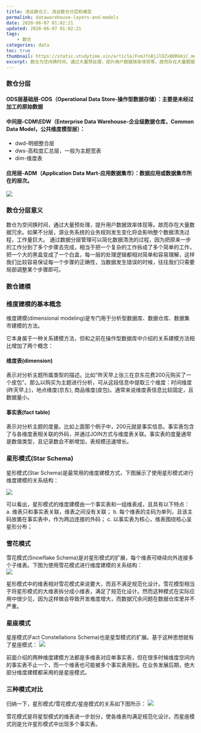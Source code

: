 ```yaml
---
title: 浅谈数仓三、浅谈数仓分层和模型
permalink: datawarehouse-layers-and-models
date: 2020-06-07 01:02:21
updated: 2020-06-07 01:02:21
tags: 
    - 数仓
categories: data
toc: true
thumbnail: https://static.studytime.xin/article/FxmJfoBjJlQZxB0RkKiC_meitu_2.jpg
excerpt: 数仓为空间换时间，通过大量预处理，提升用户数据效率体现等。故而存在大量数据冗余。如果不分层，源业务系统的业务规则发生变化将会影响整个数据清洗过程，工作量巨大。通过数据分层管理可以简化数据清洗的过程，因为把原来一步的工作分到了多个步骤去完成，相当于把一个复杂的工作拆成了多个简单的工作，把一个大的黑盒变成了一个白盒，每一层的处理逻辑都相对简单和容易理解，这样我们比较容易保证每一个步骤的正确性，当数据发生错误的时候，往往我们只需要局部调整某个步骤即可。
---
```


### 数仓分层

#### ODS层基础层-ODS（Operational Data Store-操作型数据存储）：主要是未经过加⼯的原始数据

#### 中间层-CDM\EDW（Enterprise Data Warehouse-企业级数据仓库，Common Data Model，公共维度模型层）：
- dwd-明细整合层
- dws-⾼粒度汇总层，⼀般为主题宽表
- dim-维度表

#### 应⽤层-ADM（Application Data Mart-应⽤数据集市）：数据应⽤或数据集市所在的层次。

![](https://static.studytime.xin/article/20200606193853.png)

### 数仓分层意义
数仓为空间换时间，通过大量预处理，提升用户数据效率体现等。故而存在大量数据冗余。如果不分层，源业务系统的业务规则发生变化将会影响整个数据清洗过程，工作量巨大。
通过数据分层管理可以简化数据清洗的过程，因为把原来一步的工作分到了多个步骤去完成，相当于把一个复杂的工作拆成了多个简单的工作，把一个大的黑盒变成了一个白盒，每一层的处理逻辑都相对简单和容易理解，这样我们比较容易保证每一个步骤的正确性，当数据发生错误的时候，往往我们只需要局部调整某个步骤即可。

### 数仓建模

### 维度建模的基本概念
维度建模(dimensional modeling)是专门用于分析型数据库、数据仓库、数据集市建模的方法。

它本身属于一种关系建模方法，但和之前在操作型数据库中介绍的关系建模方法相比增加了两个概念：

#### 维度表(dimension)

表示对分析主题所属类型的描述。比如"昨天早上张三在京东花费200元购买了一个皮包"。那么以购买为主题进行分析，可从这段信息中提取三个维度：时间维度(昨天早上)，地点维度(京东), 商品维度(皮包)。通常来说维度表信息比较固定，且数据量小。

#### 事实表(fact table)

表示对分析主题的度量。比如上面那个例子中，200元就是事实信息。事实表包含了与各维度表相关联的外码，并通过JOIN方式与维度表关联。事实表的度量通常是数值类型，且记录数会不断增加，表规模迅速增长。
        
        
### 星形模式(Star Schema)
星形模式(Star Schema)是最常用的维度建模方式，下图展示了使用星形模式进行维度建模的关系结构：

![](https://static.studytime.xin/article/20200606195353.png)

可以看出，星形模式的维度建模由一个事实表和一组维表成，且具有以下特点：
a. 维表只和事实表关联，维表之间没有关联；
b. 每个维表的主码为单列，且该主码放置在事实表中，作为两边连接的外码；
c. 以事实表为核心，维表围绕核心呈星形分布；
                
 ### 雪花模式
雪花模式(Snowflake Schema)是对星形模式的扩展，每个维表可继续向外连接多个子维表。下图为使用雪花模式进行维度建模的关系结构：        
![](https://static.studytime.xin/article/20200606195422.png)

星形模式中的维表相对雪花模式来说要大，而且不满足规范化设计。雪花模型相当于将星形模式的大维表拆分成小维表，满足了规范化设计。然而这种模式在实际应用中很少见，因为这样做会导致开发难度增大，而数据冗余问题在数据仓库里并不严重。
 
 ### 星座模式
星座模式(Fact Constellations Schema)也是星型模式的扩展。基于这种思想就有了星座模式：
![](https://static.studytime.xin/article/20200606195506.png)

前面介绍的两种维度建模方法都是多维表对应单事实表，但在很多时候维度空间内的事实表不止一个，而一个维表也可能被多个事实表用到。在业务发展后期，绝大部分维度建模都采用的是星座模式。

### 三种模式对比

归纳一下，星形模式/雪花模式/星座模式的关系如下图所示：
![](https://static.studytime.xin/article/20200606195544.png)
        
雪花模式是将星型模式的维表进一步划分，使各维表均满足规范化设计。而星座模式则是允许星形模式中出现多个事实表。
